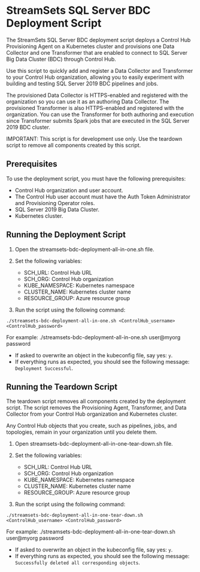# StreamSets SQL Server BDC Deployment Script

The StreamSets SQL Server BDC deployment script deploys a Control Hub Provisioning Agent on a Kubernetes cluster and provisions one Data Collector and one Transformer that are enabled to connect to SQL Server Big Data Cluster (BDC) through Control Hub. 

Use this script to quickly add and register a Data Collector and Transformer to your Control Hub organization, allowing you to easily experiment with building and testing SQL Server 2019 BDC pipelines and jobs.

The provisioned Data Collector is HTTPS-enabled and registered with the organization so you can use it as an authoring Data Collector. The provisioned Transformer is also HTTPS-enabled and registered with the organization. You can use the Transformer for both authoring and execution since Transformer submits Spark jobs that are executed in the SQL Server 2019 BDC cluster.

IMPORTANT: This script is for development use only. Use the teardown script to remove all components created by this script.

## Prerequisites

To use the deployment script, you must have the following prerequisites:

- Control Hub organization and user account. 
- The Control Hub user account must have the Auth Token Administrator and Provisioning Operator roles.
- SQL Server 2019 Big Data Cluster.
- Kubernetes cluster.

## Running the Deployment Script


1. Open the streamsets-bdc-deployment-all-in-one.sh file.

2. Set the following variables:
   * SCH_URL: Control Hub URL
   * SCH_ORG: Control Hub organization
   * KUBE_NAMESPACE: Kubernetes namespace
   * CLUSTER_NAME: Kubernetes cluster name
   * RESOURCE_GROUP: Azure resource group
 
3. Run the script using the following command: 

```./streamsets-bdc-deployment-all-in-one.sh <ControlHub_username> <ControlHub_password>```

For example: ./streamsets-bdc-deployment-all-in-one.sh user@myorg password

 - If asked to overwrite an object in the kubeconfig file, say yes: `y`.
 - If everything runs as expected, you should see the following message: `Deployment Successful`.

## Running the Teardown Script

The teardown script removes all components created by the deployment script. The script removes the Provisioning Agent, Transformer, and Data Collector from your Control Hub organization and Kubernetes cluster. 

Any Control Hub objects that you create, such as pipelines, jobs, and topologies, remain in your organization until you delete them.

1. Open streamsets-bdc-deployment-all-in-one-tear-down.sh file.

2. Set the following variables:
   * SCH_URL: Control Hub URL
   * SCH_ORG: Control Hub organization
   * KUBE_NAMESPACE: Kubernetes namespace
   * CLUSTER_NAME: Kubernetes cluster name
   * RESOURCE_GROUP: Azure resource group

3. Run the script using the following command:
 
 ```./streamsets-bdc-deployment-all-in-one-tear-down.sh <ControlHub_username> <ControlHub_password>```

For example: ./streamsets-bdc-deployment-all-in-one-tear-down.sh user@myorg password

- If asked to overwrite an object in the kubeconfig file, say yes: `y`.
- If everything runs as expected, you should see the following message: `Successfully deleted all corresponding objects`.
